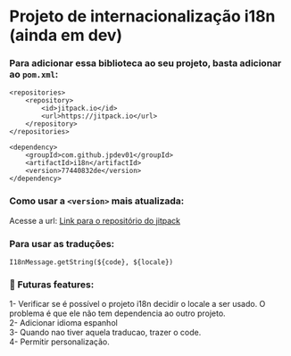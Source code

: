 # Projeto de internacionalização i18n (ainda em dev)

### Para adicionar essa biblioteca ao seu projeto, basta adicionar ao `pom.xml`:
```
<repositories>
	<repository>
		<id>jitpack.io</id>
		<url>https://jitpack.io</url>
	</repository>
</repositories>
```

```
<dependency>
	<groupId>com.github.jpdev01</groupId>
	<artifactId>i18n</artifactId>
	<version>77440832de</version>
</dependency>
```

### Como usar a `<version>` mais atualizada:
Acesse a url: <a href="https://jitpack.io/#jpdev01/i18n/-SNAPSHOT"> Link para o repositório do jitpack</a>


### Para usar as traduções:
`I18nMessage.getString(${code}, ${locale})`
<br>

### :hammer: Futuras features: <br>
1- Verificar se é possível o projeto i18n decidir o locale a ser usado. O problema é que ele não tem dependencia ao outro projeto. <br>
2- Adicionar idioma espanhol <br>
3- Quando nao tiver aquela traducao, trazer o code. <br>
4- Permitir personalização.